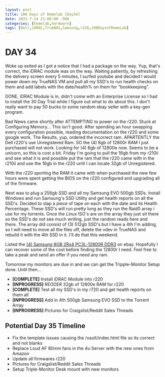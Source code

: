 ```yaml
---
layout: post
title: 100 Days of Homelab [Day34]
date: 2022-7-14 21:00:00 -500
categories: [homelab,hardware]
tags: [Dell,iDRAC,TrueNAS,Samsung,r220,100DaysofHomeLab]
---
```


# DAY 34

Woke up exited as I got a notice that I had a package on the way.  Yup, that\'s correct, the iDRAC module was on the way.  Waiting patiently, by refreshing the delivery screen every 5 minutes, I surfed youtube and decided I would power down my TrueNAS VM and pull all my SSD\'s to run health checks on them and add labels with the date/health% on them for "bookkeeping".

DONE, iDRAC Module is in, didn\'t come with an Enterprise License so I had to install the 30 Day Trial while I figure out what to do about this.  I don\'t really want to pay 50 bucks to some random ebay seller with a key-gen program.

Bad News came shortly after ATTEMPTING to power on the r220.  Stuck at Configuring Memory...  This isn\'t good.  After spending an hour swapping every configuration possible, reading documentation on the r220 and some google work.  The Results, yup, ordered the incorrect ram.  APARTENTLY the Dell r220\'s use Unregistered Ram. SO the (4) 8gb of 12800r RAM I just purchased will not work.  Looking for (4) 8gb of 12800e now.  Seems to be a unicorn, so this is cost a bit.  Friday I\'m going to pull the 16gb from my r210ii and see what it is and possible put the ram that the r220 came with in the r210ii and use the 16gb in the r220 until I can locate 32gb of Unregistered.

With the r220 sporting the RAM it came with when purchased the new few hours were spent getting the BIOS on the r220 configured and upgrading all of the firmware.

Next was to plug a 256gb SSD and all my Samsung EVO 500gb SSDs.  Install Windows and run Samsung\'s SSD Utility and get health reports on all the SSD\'s.  Decided to slap a piece of tape on each with the date and its Health Percentage.  These SSD\'s will run pretty long as they run the Raid0 array i use for my torrents.  Once the *Linux* ISO\'s are on the array they just sit there so the SSD\'s do not see much writing, just the random reads here and there.  The array did consist of (3) 512gb SSD\'s but I have a 4th I\'m adding, so I will need to move all the files off, delete the vdev in TrueNAS and rebuild it with the 4th SSD in it.  I'll do that this weekend.

Listed the [(4) Samsung 8GB 2Rx4 PC3L-12800R DDR3](https://www.ebay.com/itm/144646243295) on ebay.  Hopefully I can recover some of the cost before finding the 12800r I need.  Feel free to take a peak and send an offer if you need any ram.

Tomorrow my monitors are due in and we can get the Tripple-Monitor Setup done. Until then...

* **[COMPLETE]** Install iDRAC Module into r220
* **[INPROGRESS]** REODER 32gb of 12800e RAM for r220
* **[COMPLETE]** Test all my SSD's in my r720 and get health reports on them all
* **[INPROGRESS]** Add in 4th 500gb Samsung EVO SSD to the Torrent Array
* **[INPROGRESS]** Pictures for Craigslist/Reddit Sales Threads

## Potential Day 35 Timeline
* Fix the template issues causing the /vault/index.html file so its correct and not blanks
* Replace Loud AF 80mm fans in the 4u Server with the new ones from Amazon
* Update all firmwares r220
* Pictures for Craigslist/Reddit Sales Threads
* Setup Triple-Monitor Desk mount with new monitors
